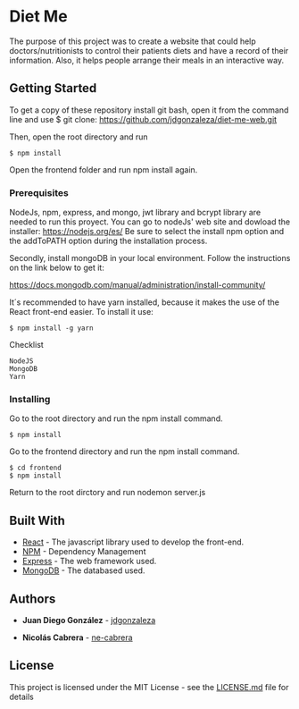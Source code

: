 # Diet Me
The purpose of this project was to create a website that could help doctors/nutritionists to control their patients diets and have a record of their information. 
Also, it helps people arrange their meals in an interactive way. 
## Getting Started
To get a copy of these repository install git bash, open it from the command line and use 
$ git clone: https://github.com/jdgonzaleza/diet-me-web.git

Then, open the root directory and run
```
$ npm install
```
Open the frontend folder and run npm install again.

### Prerequisites

NodeJs, npm, express, and mongo, jwt library and bcrypt library are needed to run this proyect.
You can go to nodeJs' web site and dowload the installer: https://nodejs.org/es/
Be sure to select the install npm option and the addToPATH option during the installation process.

Secondly, install mongoDB in your local environment. Follow the instructions on the link below to get it:

https://docs.mongodb.com/manual/administration/install-community/

It´s recommended to have yarn installed, because it makes the use of the React front-end easier. To install it use:
```
$ npm install -g yarn
```

Checklist
```
NodeJS
MongoDB
Yarn

```

### Installing

Go to the root directory and run the npm install command.

```
$ npm install
```

Go to the frontend directory and run the npm install command.

```
$ cd frontend
$ npm install
```
Return to the root dirctory and run nodemon server.js



## Built With

* [React](https://reactjs.org/) - The javascript library used to develop the front-end.
* [NPM](https://www.npmjs.com/) - Dependency Management
* [Express](http://expressjs.com/es/) - The web framework used.
* [MongoDB](https://www.mongodb.com/es) - The databased used.


## Authors

* **Juan Diego González** - [jdgonzaleza](https://github.com/jdgonzaleza)

* **Nicolás Cabrera** - [ne-cabrera](https://github.com/ne-cabrera)



## License

This project is licensed under the MIT License - see the [LICENSE.md](LICENSE) file for details
